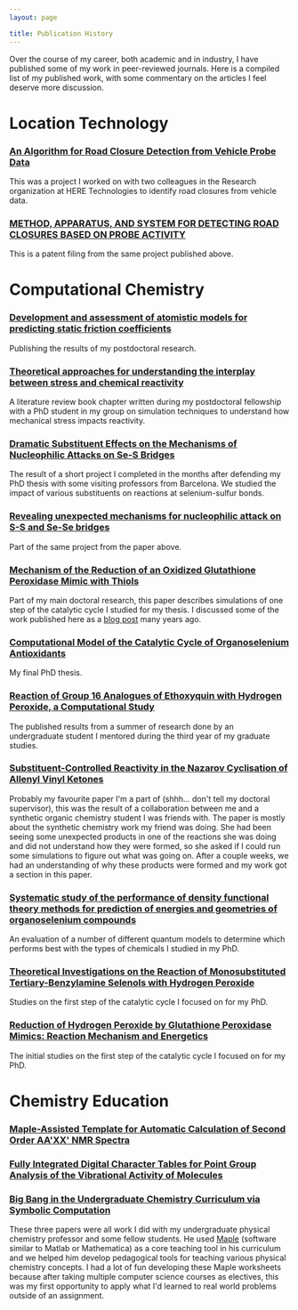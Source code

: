 ```yaml
---
layout: page

title: Publication History
---
```


Over the course of my career, both academic and in industry, I have published some of my work in peer-reviewed journals.
Here is a compiled list of my published work, with some commentary on the articles I feel deserve more discussion.

# Location Technology

### [An Algorithm for Road Closure Detection from Vehicle Probe Data](http://dx.doi.org/10.1145/3325912)
This was a project I worked on with two colleagues in the Research organization at HERE Technologies to identify road closures from vehicle data. 

### [METHOD, APPARATUS, AND SYSTEM FOR DETECTING ROAD CLOSURES BASED ON PROBE ACTIVITY](https://patents.justia.com/patent/20200105134)
This is a patent filing from the same project published above. 

# Computational Chemistry

### [Development and assessment of atomistic models for predicting static friction coefficients](http://dx.doi.org/10.1103/PhysRevB.94.075406)
Publishing the results of my postdoctoral research.

### [Theoretical approaches for understanding the interplay between stress and chemical reactivity](http://dx.doi.org/10.1007/128_2015_648)
A literature review book chapter written during my postdoctoral fellowship with a PhD student in my group on simulation techniques to understand how mechanical stress impacts reactivity.

### [Dramatic Substituent Effects on the Mechanisms of Nucleophilic Attacks on Se-S Bridges](http://dx.doi.org/10.1002/jcc.23417)
The result of a short project I completed in the months after defending my PhD thesis with some visiting professors from Barcelona.
We studied the impact of various substituents on reactions at selenium-sulfur bonds. 

### [Revealing unexpected mechanisms for nucleophilic attack on S-S and Se-Se bridges](http://dx.doi.org/10.1002/chem.201203328)
Part of the same project from the paper above.

### [Mechanism of the Reduction of an Oxidized Glutathione Peroxidase Mimic with Thiols](http://dx.doi.org/10.1021/ct300622r)
Part of my main doctoral research, this paper describes simulations of one step of the catalytic cycle I studied for my thesis.
I discussed some of the work published here as a [blog post](/blog/gas-phase) many years ago.

### [Computational Model of the Catalytic Cycle of Organoselenium Antioxidants](http://hdl.handle.net/10222/15141)
My final PhD thesis.

### [Reaction of Group 16 Analogues of Ethoxyquin with Hydrogen Peroxide, a Computational Study](http://dx.doi.org/10.1016/j.comptc.2011.11.047)
The published results from a summer of research done by an undergraduate student I mentored during the third year of my graduate studies. 

### [Substituent-Controlled Reactivity in the Nazarov Cyclisation of Allenyl Vinyl Ketones](http://dx.doi.org/10.1002/chem.201100519)
Probably my favourite paper I'm a part of (shhh... don't tell my doctoral supervisor), this was the result of a collaboration between me and a synthetic organic chemistry student I was friends with.
The paper is mostly about the synthetic chemistry work my friend was doing.
She had been seeing some unexpected products in one of the reactions she was doing and did not understand how they were formed, so she asked if I could run some simulations to figure out what was going on.
After a couple weeks, we had an understanding of why these products were formed and my work got a section in this paper. 

### [Systematic study of the performance of density functional theory methods for prediction of energies and geometries of organoselenium compounds](http://dx.doi.org/10.1021/jp201455f)
An evaluation of a number of different quantum models to determine which performs best with the types of chemicals I studied in my PhD. 

### [Theoretical Investigations on the Reaction of Monosubstituted Tertiary-Benzylamine Selenols with Hydrogen Peroxide](http://dx.doi.org/10.1021/jp105651x)
Studies on the first step of the catalytic cycle I focused on for my PhD.

### [Reduction of Hydrogen Peroxide by Glutathione Peroxidase Mimics: Reaction Mechanism and Energetics](http://dx.doi.org/10.1021/jp910368u)
The initial studies on the first step of the catalytic cycle I focused on for my PhD.

# Chemistry Education

### [Maple-Assisted Template for Automatic Calculation of Second Order AA'XX' NMR Spectra](http://dx.doi.org/10.1021/ed085p1707.2)
### [Fully Integrated Digital Character Tables for Point Group Analysis of the Vibrational Activity of Molecules](http://www.ineer.org/2008SpVol/main.asp)
### [Big Bang in the Undergraduate Chemistry Curriculum via Symbolic Computation](http://www.ineer.org/Events/ICEE2007/papers/62.pdf)
These three papers were all work I did with my undergraduate physical chemistry professor and some fellow students.
He used [Maple](https://en.wikipedia.org/wiki/Maple_(software)) (software similar to Matlab or Mathematica) as a core teaching tool in his curriculum and we helped him develop pedagogical tools for teaching various physical chemistry concepts.
I had a lot of fun developing these Maple worksheets because after taking multiple computer science courses as electives, this was my first opportunity to apply what I'd learned to real world problems outside of an assignment. 
